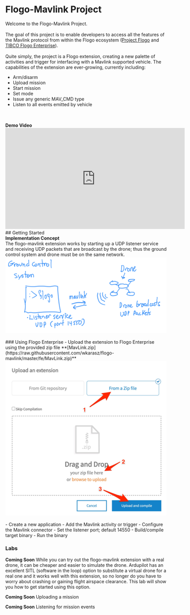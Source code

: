# 	Flogo-Mavlink Project

Welcome to the Flogo-Mavlink Project.<br>
<br>
The goal of this project is to enable developers to access all the features of the Mavlink protocol from within the Flogo ecosystem ([Project Flogo](https://flogo.io) and [TIBCO Flogo Enterprise](https://www.tibco.com/products/tibco-flogo)).<br>
<br>
Quite simply, the project is a Flogo extension, creating a new palette of activities and trigger for interfacing with a Mavlink supported vehicle.  The capabilities of the extension are ever-growing, currently including:
- Arm/disarm
- Upload mission
- Start mission
- Set mode
- Issue any generic MAV_CMD type
- Listen to all events emitted by vehicle
<br>
<br>
<b>Demo Video</b>
<iframe width="560" height="315" src="https://www.youtube.com/embed/iFnUDRtWmmQ" frameborder="0" allow="accelerometer; autoplay; encrypted-media; gyroscope; picture-in-picture" allowfullscreen></iframe>
<br>
## Getting Started  
<br>
<b>Implementation Concept</b><br>
The flogo-mavlink extension works by starting up a UDP listener service and receiving UDP packets that are broadcast by the drone; thus the ground control system and drone must be on the same network.<br>
<img src="https://raw.githubusercontent.com/wkarasz/flogo-mavlink/master/img/simple_diagram.png"/><br>
<br>
### Using Flogo Enterprise  
- Upload the extension to Flogo Enterprise using the provided zip file **[MavLink.zip](https://raw.githubusercontent.com/wkarasz/flogo-mavlink/master/fe/MavLink.zip)**<br>
<img src="https://raw.githubusercontent.com/wkarasz/flogo-mavlink/master/img/upload_zip_extension.jpg"/><br>
<br>
- Create a new application
  - Add the Mavlink activity or trigger
  - Configure the Mavlink connector
    - Set the listener port; default 14550
- Build/compile target binary
- Run the binary
  
  
### Labs ###  

**Coming Soon** While you can try out the flogo-mavlink extension with a real drone, it can be cheaper and easier to simulate the drone.  Ardupilot has an excellent SITL (software in the loop) option to substitute a virtual drone for a real one and it works well with this extension, so no longer do you have to worry about crashing or gaining flight airspace clearance. This lab will show you how to get started using this option.  
  
**Coming Soon** Uploading a mission

**Coming Soon** Listening for mission events  
  


